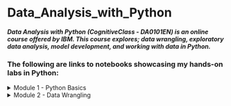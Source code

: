 # Data_Analysis_with_Python

***Data Analysis with Python (CognitiveClass - DA0101EN) is an online course offered by IBM. This course explores; data wrangling, exploratory data analysis, model development, and working with data in Python.***

### The following are links to notebooks showcasing my hands-on labs in Python:
<details>
  <summary>Module 1 - Python Basics</summary>

* Introduction to Data Analysis with Python: 
https://gist.github.com/c7e41784e4381fab6f1cafbd33724e3d

</details>

<details>
  <summary>Module 2 - Data Wrangling</summary>
  
* Data Wrangling:
https://gist.github.com/f233a74be24fe33c41292029500cdff7



</details>


